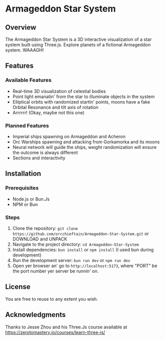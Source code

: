 # Armageddon Star System

## Overview

The Armageddon Star System is a 3D interactive visualization of a star system built using Three.js. Explore planets of a fictional Armageddon system. WAAAGH! 

## Features

### Available Features

- Real-time 3D visualization of celestial bodies
- Point light emanatin' from the star to illuminate objects in the system
- Elliptical orbits with randomized startin' points, moons have a fake Orbital Resonance and tilt axis of rotation
- Arrrrrr! (Okay, maybe not this one)

### Planned Features

- Imperial ships spawning on Armageddon and Acheron
- Orc Warships spawning and attacking from Gorkamorka and its moons
- Neural network will guide the ships, weight randomization will ensure the outcome is always different
- Sections and interactivity

## Installation

### Prerequisites

- Node.js or Bun.Js
- NPM or Bun

### Steps

1. Clone the repository: `git clone https://github.com/orcchieftain/Armageddon-Star-System.git` or DOWNLOAD and UNPACK
2. Navigate to the project directory: `cd Armageddon-Star-System`
3. Install dependencies: `bun install` or `npm install` (I used bun during development)
4. Run the development server: `bun run dev` or `npm run dev`
5. Open yer browser an' go to `http://localhost:5173`, where "PORT" be the port number yer server be runnin' on.

## License

You are free to reuse to any extent you wish.

## Acknowledgments

Thanks to Jesse Zhou and his Three.Js course available at https://zerotomastery.io/courses/learn-three-js/

